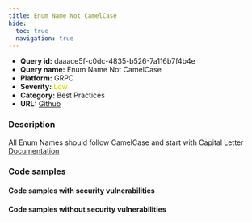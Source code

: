 ```yaml
---
title: Enum Name Not CamelCase
hide:
  toc: true
  navigation: true
---
```


<style>
  .highlight .hll {
    background-color: #ff171742;
  }
  .md-content {
    max-width: 1100px;
    margin: 0 auto;
  }
</style>

-   **Query id:** daaace5f-c0dc-4835-b526-7a116b7f4b4e
-   **Query name:** Enum Name Not CamelCase
-   **Platform:** GRPC
-   **Severity:** <span style="color:#CC0">Low</span>
-   **Category:** Best Practices
-   **URL:** [Github](https://github.com/Checkmarx/kics/tree/master/assets/queries/grpc/enum_name_not_camel_case)

### Description
All Enum Names should follow CamelCase and start with Capital Letter<br>
[Documentation](https://developers.google.com/protocol-buffers/docs/reference/proto3-spec#enum_definition)

### Code samples
#### Code samples with security vulnerabilities


#### Code samples without security vulnerabilities

